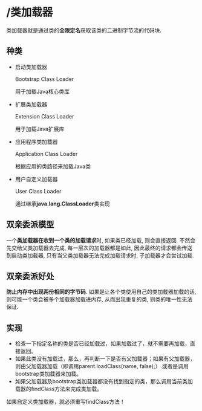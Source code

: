 # /类加载器

类加载器就是通过类的**全限定名**获取该类的二进制字节流的代码块.

## 种类

- 启动类加载器

  Bootstrap Class Loader

  用于加载Java核心类库

- 扩展类加载器

  Extension Class Loader

  用于加载Java扩展库

- 应用程序类加载器

  Application Class Loader

  根据应用的类路径来加载Java类

- 用户自定义加载器

  User Class Loader

  通过继承**java.lang.ClassLoader**类实现

## 双亲委派模型

一个**类加载器在收到一个类的加载请求**时, 如果类已经加载, 则会直接返回. 不然会先交给父类加载器去完成, 每一层次的加载器都是如此, 因此最终的请求都会传送到启动类加载器, 只有当父类加载器无法完成加载请求时, 子加载器才会尝试加载.

## 双亲委派好处

**防止内存中出现两份相同的字节码**. 如果是让各个类使用自己的类加载器加载的话, 则可能一个类会被多个加载器加载进内存, 从而出现重复的类, 则类的唯一性无法保证.

## 实现

- 检查一下指定名称的类是否已经加载过，如果加载过了，就不需要再加载，直接返回。
- 如果此类没有加载过，那么，再判断一下是否有父加载器；如果有父加载器，则由父加载器加载（即调用parent.loadClass(name, false);）.或者是调用bootstrap类加载器来加载。
- 如果父加载器及bootstrap类加载器都没有找到指定的类，那么调用当前类加载器的findClass方法来完成类加载。

如果自定义类加载器，就必须重写findClass方法！



